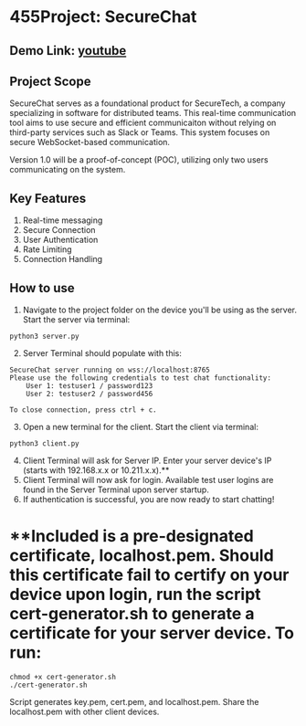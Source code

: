 # 455Project: SecureChat

## Demo Link: [youtube](https://youtu.be/DQV5kb8XHwo)

## Project Scope
SecureChat serves as a foundational product for SecureTech, a company specializing in software for distributed teams. This real-time communication tool aims to use secure and efficient communicaiton without relying on third-party services such as Slack or Teams. This system focuses on secure WebSocket-based communication.

Version 1.0 will be a proof-of-concept (POC), utilizing only two users communicating on the system.

## Key Features
1. Real-time messaging
2. Secure Connection
3. User Authentication
4. Rate Limiting
5. Connection Handling

## How to use
1. Navigate to the project folder on the device you'll be using as the server. Start the server via terminal:
```
python3 server.py
```
2. Server Terminal should populate with this:
```
SecureChat server running on wss://localhost:8765
Please use the following credentials to test chat functionality:
    User 1: testuser1 / password123
    User 2: testuser2 / password456

To close connection, press ctrl + c.
```
3. Open a new terminal for the client. Start the client via terminal:
```
python3 client.py
```
4. Client Terminal will ask for Server IP. Enter your server device's IP (starts with 192.168.x.x or 10.211.x.x).**
5. Client Terminal will now ask for login. Available test user logins are found in the Server Terminal upon server startup.
6. If authentication is successful, you are now ready to start chatting!

# **Included is a pre-designated certificate, **localhost.pem**. Should this certificate fail to certify on your device upon login, run the script cert-generator.sh to generate a certificate for your server device. To run:
```
chmod +x cert-generator.sh
./cert-generator.sh
```
Script generates key.pem, cert.pem, and localhost.pem. Share the localhost.pem with other client devices.

